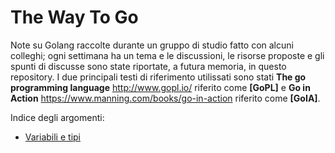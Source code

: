 # The Way To Go
Note su Golang raccolte durante un gruppo di studio fatto con alcuni colleghi; ogni settimana ha un tema e le discussioni, le risorse proposte e gli spunti di discusse sono state riportate, a futura memoria, in questo repository. I due principali testi di riferimento utilissati sono stati **The go programming language** http://www.gopl.io/ riferito come **[GoPL]** e **Go in Action** https://www.manning.com/books/go-in-action riferito come **[GoIA]**.

Indice degli argomenti:
* [Variabili e tipi](./1_variabili_e_tipi/variabiliEtipi.md)
